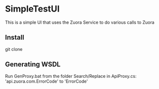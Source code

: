 # SimpleTestUI
This is a simple UI that uses the Zuora Service to do various calls to Zuora
## Install
git clone
## Generating WSDL
Run GenProxy.bat from the folder
Search/Replace in ApiProxy.cs: 'api.zuora.com.ErrorCode' to 'ErrorCode'